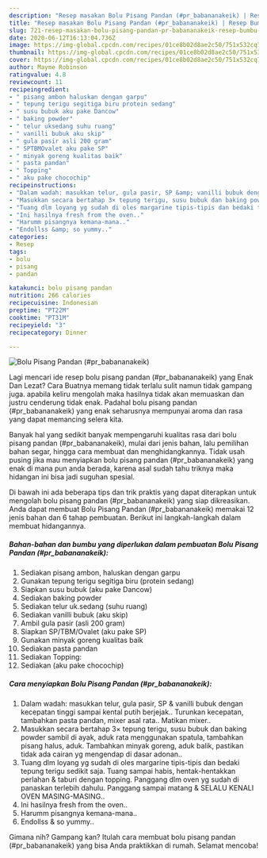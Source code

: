 ```yaml
---
description: "Resep masakan Bolu Pisang Pandan (#pr_babananakeik) | Resep Bumbu Bolu Pisang Pandan (#pr_babananakeik) Yang Lezat Sekali"
title: "Resep masakan Bolu Pisang Pandan (#pr_babananakeik) | Resep Bumbu Bolu Pisang Pandan (#pr_babananakeik) Yang Lezat Sekali"
slug: 721-resep-masakan-bolu-pisang-pandan-pr-babananakeik-resep-bumbu-bolu-pisang-pandan-pr-babananakeik-yang-lezat-sekali
date: 2020-06-12T16:13:04.736Z
image: https://img-global.cpcdn.com/recipes/01ce8b02d8ae2c50/751x532cq70/bolu-pisang-pandan-pr_babananakeik-foto-resep-utama.jpg
thumbnail: https://img-global.cpcdn.com/recipes/01ce8b02d8ae2c50/751x532cq70/bolu-pisang-pandan-pr_babananakeik-foto-resep-utama.jpg
cover: https://img-global.cpcdn.com/recipes/01ce8b02d8ae2c50/751x532cq70/bolu-pisang-pandan-pr_babananakeik-foto-resep-utama.jpg
author: Mayme Robinson
ratingvalue: 4.8
reviewcount: 11
recipeingredient:
- " pisang ambon haluskan dengan garpu"
- " tepung terigu segitiga biru protein sedang"
- " susu bubuk aku pake Dancow"
- " baking powder"
- " telur uksedang suhu ruang"
- " vanilli bubuk aku skip"
- " gula pasir asli 200 gram"
- " SPTBMOvalet aku pake SP"
- " minyak goreng kualitas baik"
- " pasta pandan"
- " Topping"
- " aku pake chocochip"
recipeinstructions:
- "Dalam wadah: masukkan telur, gula pasir, SP &amp; vanilli bubuk dengan kecepatan tinggi sampai kental putih berjejak.. Turunkan kecepatan, tambahkan pasta pandan, mixer asal rata.. Matikan mixer.."
- "Masukkan secara bertahap 3× tepung terigu, susu bubuk dan baking powder sambil di ayak, aduk rata menggunakan spatula, tambahkan pisang halus, aduk. Tambahkan minyak goreng, aduk balik, pastikan tidak ada cairan yg mengendap di dasar adonan.."
- "Tuang dlm loyang yg sudah di oles margarine tipis-tipis dan bedaki tepung terigu sedikit saja. Tuang sampai habis, hentak-hentakkan perlahan &amp; taburi dengan topping. Panggang dlm oven yg sudah di panaskan terlebih dahulu. Panggang sampai matang &amp; SELALU KENALI OVEN MASING-MASING.."
- "Ini hasilnya fresh from the oven.."
- "Harumm pisangnya kemana-mana.."
- "Endollss &amp; so yummy.."
categories:
- Resep
tags:
- bolu
- pisang
- pandan

katakunci: bolu pisang pandan 
nutrition: 266 calories
recipecuisine: Indonesian
preptime: "PT22M"
cooktime: "PT31M"
recipeyield: "3"
recipecategory: Dinner

---
```



![Bolu Pisang Pandan (#pr_babananakeik)](https://img-global.cpcdn.com/recipes/01ce8b02d8ae2c50/751x532cq70/bolu-pisang-pandan-pr_babananakeik-foto-resep-utama.jpg)

Lagi mencari ide resep bolu pisang pandan (#pr_babananakeik) yang Enak Dan Lezat? Cara Buatnya memang tidak terlalu sulit namun tidak gampang juga. apabila keliru mengolah maka hasilnya tidak akan memuaskan dan justru cenderung tidak enak. Padahal bolu pisang pandan (#pr_babananakeik) yang enak seharusnya mempunyai aroma dan rasa yang dapat memancing selera kita.

Banyak hal yang sedikit banyak mempengaruhi kualitas rasa dari bolu pisang pandan (#pr_babananakeik), mulai dari jenis bahan, lalu pemilihan bahan segar, hingga cara membuat dan menghidangkannya. Tidak usah pusing jika mau menyiapkan bolu pisang pandan (#pr_babananakeik) yang enak di mana pun anda berada, karena asal sudah tahu triknya maka hidangan ini bisa jadi suguhan spesial.




Di bawah ini ada beberapa tips dan trik praktis yang dapat diterapkan untuk mengolah bolu pisang pandan (#pr_babananakeik) yang siap dikreasikan. Anda dapat membuat Bolu Pisang Pandan (#pr_babananakeik) memakai 12 jenis bahan dan 6 tahap pembuatan. Berikut ini langkah-langkah dalam membuat hidangannya.

<!--inarticleads1-->

##### Bahan-bahan dan bumbu yang diperlukan dalam pembuatan Bolu Pisang Pandan (#pr_babananakeik):

1. Sediakan  pisang ambon, haluskan dengan garpu
1. Gunakan  tepung terigu segitiga biru (protein sedang)
1. Siapkan  susu bubuk (aku pake Dancow)
1. Sediakan  baking powder
1. Sediakan  telur uk.sedang (suhu ruang)
1. Sediakan  vanilli bubuk (aku skip)
1. Ambil  gula pasir (asli 200 gram)
1. Siapkan  SP/TBM/Ovalet (aku pake SP)
1. Gunakan  minyak goreng kualitas baik
1. Sediakan  pasta pandan
1. Sediakan  Topping:
1. Sediakan  (aku pake chocochip)




<!--inarticleads2-->

##### Cara menyiapkan Bolu Pisang Pandan (#pr_babananakeik):

1. Dalam wadah: masukkan telur, gula pasir, SP &amp; vanilli bubuk dengan kecepatan tinggi sampai kental putih berjejak.. Turunkan kecepatan, tambahkan pasta pandan, mixer asal rata.. Matikan mixer..
1. Masukkan secara bertahap 3× tepung terigu, susu bubuk dan baking powder sambil di ayak, aduk rata menggunakan spatula, tambahkan pisang halus, aduk. Tambahkan minyak goreng, aduk balik, pastikan tidak ada cairan yg mengendap di dasar adonan..
1. Tuang dlm loyang yg sudah di oles margarine tipis-tipis dan bedaki tepung terigu sedikit saja. Tuang sampai habis, hentak-hentakkan perlahan &amp; taburi dengan topping. Panggang dlm oven yg sudah di panaskan terlebih dahulu. Panggang sampai matang &amp; SELALU KENALI OVEN MASING-MASING..
1. Ini hasilnya fresh from the oven..
1. Harumm pisangnya kemana-mana..
1. Endollss &amp; so yummy..




Gimana nih? Gampang kan? Itulah cara membuat bolu pisang pandan (#pr_babananakeik) yang bisa Anda praktikkan di rumah. Selamat mencoba!
